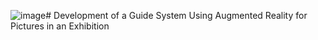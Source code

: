 ![image](https://github.com/sanazkeshvari/Image_Processing/assets/48029925/0f83e561-15c2-4e77-b983-1aa65e438876)# Development of a Guide System Using Augmented Reality for Pictures in an Exhibition
